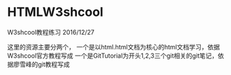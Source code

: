# HTMLW3shcool
W3shcool教程练习
2016/12/27

这里的资源主要分两个，
一个是以html.html文档为核心的html文档学习，依据W3shcool官方教程写成
一个是GitTutorial为开头1,2,3三个git相关的git笔记，依据廖雪峰的git教程写成



